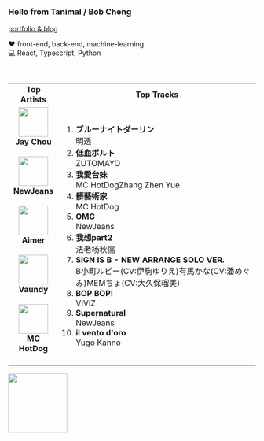 ### Hello from Tanimal / Bob Cheng

[portfolio & blog](https://bobcheng.vercel.app/)  
  
:heart: front-end, back-end, machine-learning    
:computer: React, Typescript, Python

<br>

<table>
  <tr>
    <td align="center"><strong>Top Artists</strong></td>
    <td align="center"><strong>Top Tracks</strong></td>
  </tr>
  <tr>
    <td align="center" id="top-artist"><div><img width='60px' src='https://i.scdn.co/image/ab6761610000e5eb02b3aa55ba238b2ceafb09da'><br><strong>Jay Chou</strong></div><br>
<div><img width='60px' src='https://i.scdn.co/image/ab6761610000e5eb80668ba2b15094d083780ea9'><br><strong>NewJeans</strong></div><br>
<div><img width='60px' src='https://i.scdn.co/image/ab6761610000e5eb23241889efb57a4ce8338932'><br><strong>Aimer</strong></div><br>
<div><img width='60px' src='https://i.scdn.co/image/ab6761610000e5ebb6e409f6c3d8b08a2f52072e'><br><strong>Vaundy</strong></div><br>
<div><img width='60px' src='https://i.scdn.co/image/ab6761610000e5eb3bb7609830c863d2f408c2e8'><br><strong>MC HotDog</strong></div><br>
</td>
   <td id="top-track"><ol>
<li><div><strong>ブルーナイトダーリン</strong></div>
<div>明透</div></li>
<li><div><strong>低血ボルト</strong></div>
<div>ZUTOMAYO</div></li>
<li><div><strong>我愛台妹</strong></div>
<div>MC HotDogZhang Zhen Yue</div></li>
<li><div><strong>髒藝術家</strong></div>
<div>MC HotDog</div></li>
<li><div><strong>OMG</strong></div>
<div>NewJeans</div></li>
<li><div><strong>我想part2</strong></div>
<div>法老杨秋儒</div></li>
<li><div><strong>SIGN IS B - NEW ARRANGE SOLO VER.</strong></div>
<div>B小町ルビー(CV:伊駒ゆりえ)有馬かな(CV:潘めぐみ)MEMちょ(CV:大久保瑠美)</div></li>
<li><div><strong>BOP BOP!</strong></div>
<div>VIVIZ</div></li>
<li><div><strong>Supernatural</strong></div>
<div>NewJeans</div></li>
<li><div><strong>il vento d'oro</strong></div>
<div>Yugo Kanno</div></li>
</ol></td>
  </tr>
</table>
<a href="https://open.spotify.com/">
  <img width="120px" src="https://github.com/Tanimal19/Tanimal19/blob/bf0a3a19f66ada166be4661cd923271218886fa4/icon/Spotify_Logo_CMYK_Green.png">
</a>

<!---
Tanimal19/Tanimal19 is a ✨ special ✨ repository because its `README.md` (this file) appears on your GitHub profile.
You can click the Preview link to take a look at your changes.
--->
